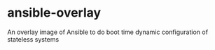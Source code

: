 # ansible-overlay
An overlay image of Ansible to do boot time dynamic configuration of stateless systems
